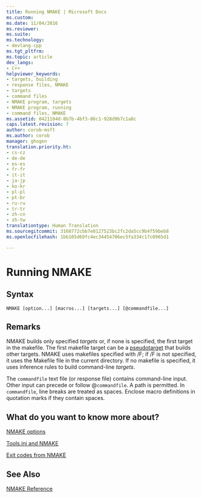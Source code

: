 ```yaml
---
title: Running NMAKE | Microsoft Docs
ms.custom: 
ms.date: 11/04/2016
ms.reviewer: 
ms.suite: 
ms.technology:
- devlang-cpp
ms.tgt_pltfrm: 
ms.topic: article
dev_langs:
- C++
helpviewer_keywords:
- targets, building
- response files, NMAKE
- targets
- command files
- NMAKE program, targets
- NMAKE program, running
- command files, NMAKE
ms.assetid: 0421104d-8b7b-4bf3-86c1-928d9b7c1a8c
caps.latest.revision: 7
author: corob-msft
ms.author: corob
manager: ghogen
translation.priority.ht:
- cs-cz
- de-de
- es-es
- fr-fr
- it-it
- ja-jp
- ko-kr
- pl-pl
- pt-br
- ru-ru
- tr-tr
- zh-cn
- zh-tw
translationtype: Human Translation
ms.sourcegitcommit: 3168772cbb7e8127523bc2fc2da5cc9b4f59beb8
ms.openlocfilehash: 1bb105d69fc4ec34454706ec5fa334c17c0965d1

---
```

# Running NMAKE
## Syntax  
  
```  
NMAKE [option...] [macros...] [targets...] [@commandfile...]  
```  
  
## Remarks  
 NMAKE builds only specified *targets* or, if none is specified, the first target in the makefile. The first makefile target can be a [pseudotarget](../build/pseudotargets.md) that builds other targets. NMAKE uses makefiles specified with /F; if /F is not specified, it uses the Makefile file in the current directory. If no makefile is specified, it uses inference rules to build command-line *targets*.  
  
 The `commandfile` text file (or response file) contains command-line input. Other input can precede or follow @`commandfile`. A path is permitted. In `commandfile`, line breaks are treated as spaces. Enclose macro definitions in quotation marks if they contain spaces.  
  
## What do you want to know more about?  
 [NMAKE options](../build/nmake-options.md)  
  
 [Tools.ini and NMAKE](../build/tools-ini-and-nmake.md)  
  
 [Exit codes from NMAKE](../build/exit-codes-from-nmake.md)  
  
## See Also  
 [NMAKE Reference](../build/nmake-reference.md)


<!--HONumber=Jan17_HO2-->


